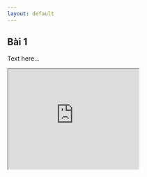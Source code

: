 ```yaml
---
layout: default
---
```


## Bài 1
Text here...

<iframe width="300" height="230"
  src="https://www.youtube.com/embed/DWcJFNfaw9c">
</iframe>

<!-- [home](/index.html) -->
<!-- <a href="#" onclick="history.go(-1)">back</a> -->
